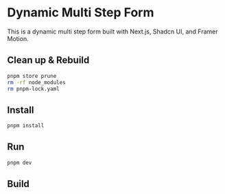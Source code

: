 # Dynamic Multi Step Form

This is a dynamic multi step form built with Next.js, Shadcn UI, and Framer Motion.

## Clean up & Rebuild
```bash
pnpm store prune              
rm -rf node_modules
rm pnpm-lock.yaml
```

## Install
```bash
pnpm install
```

## Run
```bash
pnpm dev
```

## Build
```bash
